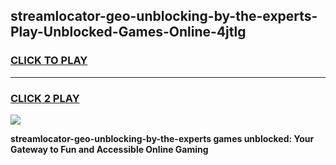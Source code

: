 
## streamlocator-geo-unblocking-by-the-experts-Play-Unblocked-Games-Online-4jtlg
<h3>
<a href="https://premium76.site?title=streamlocator-geo-unblocking-by-the-experts&ref=25A">CLICK TO PLAY</a></h3>
<hr>

<h3>
<a href="https://premium76.site?title=streamlocator-geo-unblocking-by-the-experts&ref=25A">CLICK 2 PLAY</a>
  
</h3>

<a href="https://premium76.site?title=streamlocator-geo-unblocking-by-the-experts&ref=25A"><img src="https://clearcache.store/games.png"></a>


**streamlocator-geo-unblocking-by-the-experts games unblocked: Your Gateway to Fun and Accessible Online Gaming**
